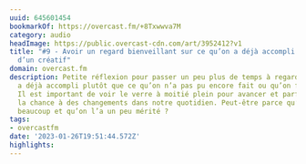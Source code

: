 ```yaml
---
uuid: 645601454
bookmarkOf: https://overcast.fm/+8Txwwva7M
category: audio
headImage: https://public.overcast-cdn.com/art/3952412?v1
title: "#9 - Avoir un regard bienveillant sur ce qu’on a déjà accompli — Petit journal
  d’un créatif"
domain: overcast.fm
description: Petite réflexion pour passer un peu plus de temps à regarder ce qu’on
  a déjà accompli plutôt que ce qu’on n’a pas pu encore fait ou qu’on fera jamais.
  Il est important de voir le verre à moitié plein pour avancer et parfois donner
  la chance à des changements dans notre quotidien. Peut-être parce qu’on a déjà fait
  beaucoup et qu’on l’a un peu mérité ?
tags:
- overcastfm
date: '2023-01-26T19:51:44.572Z'
highlights:
---
```



